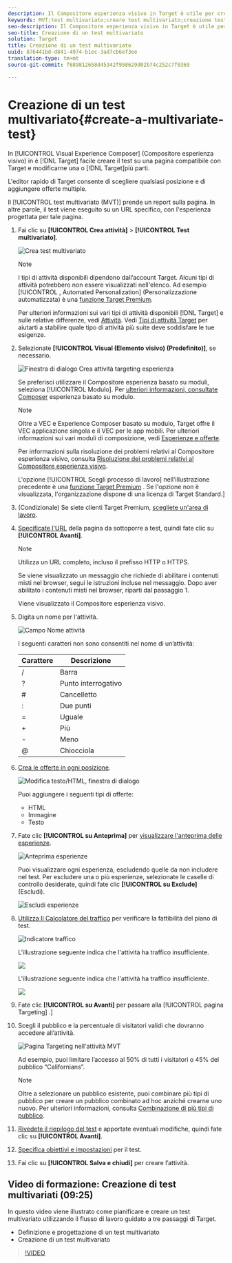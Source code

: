```yaml
---
description: Il Compositore esperienza visivo in Target è utile per creare i test direttamente su una pagina abilitata per Target e modificare parti della pagina in Target.
keywords: MVT;test multivariato;creare test multivariato;creazione test multivariato;creare MVT;creazione MVT;come MVT;come test multivariato
seo-description: Il Compositore esperienza visivo in Target è utile per creare i test direttamente su una pagina abilitata per Target e modificare parti della pagina in Target.
seo-title: Creazione di un test multivariato
solution: Target
title: Creazione di un test multivariato
uuid: 876441bd-d841-4974-b1ec-3ad7cb6ef3ee
translation-type: tm+mt
source-git-commit: f689812658d45342f958629d02b74c252c7f0369

---
```



# Creazione di un test multivariato{#create-a-multivariate-test}

In [!UICONTROL Visual Experience Composer] (Compositore esperienza visivo) in è [!DNL Target] facile creare il test su una pagina compatibile con Target e modificarne una o [!DNL Target]più parti.

L&#39;editor rapido di Target consente di scegliere qualsiasi posizione e di aggiungere offerte multiple.

Il [!UICONTROL test multivariato (MVT)] prende un report sulla pagina. In altre parole, il test viene eseguito su un URL specifico, con l&#39;esperienza progettata per tale pagina.

1. Fai clic su **[!UICONTROL Crea attività]** &gt; **[!UICONTROL Test multivariato]**.

   ![Crea test multivariato](/help/c-activities/c-multivariate-testing/t-create-multivariate-test/assets/create-multivariate.png)

   >[!NOTE]
   >
   >I tipi di attività disponibili dipendono dall’account Target. Alcuni tipi di attività potrebbero non essere visualizzati nell&#39;elenco. Ad esempio [!UICONTROL , Automated Personalization] (Personalizzazione automatizzata) è una [funzione Target Premium](/help/c-intro/intro.md#premium).
   >
   >Per ulteriori informazioni sui vari tipi di attività disponibili [!DNL Target] e sulle relative differenze, vedi [Attività](../../../c-activities/activities.md#concept_D317A95A1AB54674BA7AB65C7985BA03). Vedi [Tipi di attività Target](/help/c-activities/target-activities-guide.md) per aiutarti a stabilire quale tipo di attività più suite deve soddisfare le tue esigenze.

1. Selezionate **[!UICONTROL Visual (Elemento visivo) (Predefinito)]**, se necessario.

   ![Finestra di dialogo Crea attività targeting esperienza](/help/c-activities/t-experience-target/t-xt-create/assets/form_url-new.png)

   Se preferisci utilizzare il Compositore esperienza basato su moduli, seleziona [!UICONTROL Modulo]. Per [ulteriori informazioni, consultate Composer](/help/c-experiences/form-experience-composer.md) esperienza basato su modulo.

   >[!NOTE]
   >
   >Oltre a VEC e Experience Composer basato su modulo, Target offre il VEC applicazione singola e il VEC per le app mobili. Per ulteriori informazioni sui vari moduli di composizione, vedi [Esperienze e offerte](/help/c-experiences/experiences.md).
   >
   >Per informazioni sulla risoluzione dei problemi relativi al Compositore esperienza visivo, consulta [Risoluzione dei problemi relativi al Compositore esperienza visivo](/help/c-experiences/c-visual-experience-composer/r-troubleshoot-composer/troubleshoot-composer.md).
   >
   >L&#39;opzione [!UICONTROL Scegli processo di lavoro] nell&#39;illustrazione precedente è una [funzione Target Premium](/help/c-intro/intro.md) . Se l&#39;opzione non è visualizzata, l&#39;organizzazione dispone di una licenza di Target Standard.]

1. (Condizionale) Se siete clienti Target Premium, [scegliete un&#39;area di lavoro](/help/administrating-target/c-user-management/property-channel/property-channel.md).

1. [Specificate l&#39;URL](../../../c-activities/c-multivariate-testing/t-create-multivariate-test/url.md#concept_C12E4A85FF3B4E518E3110F6CF1AF9C0) della pagina da sottoporre a test, quindi fate clic su **[!UICONTROL Avanti]**.

   >[!NOTE]
   >
   >Utilizza un URL completo, incluso il prefisso HTTP o HTTPS.

   Se viene visualizzato un messaggio che richiede di abilitare i contenuti misti nel browser, segui le istruzioni incluse nel messaggio. Dopo aver abilitato i contenuti misti nel browser, riparti dal passaggio 1.

   Viene visualizzato il Compositore esperienza visivo.

1. Digita un nome per l&#39;attività.

   ![Campo Nome attività](/help/c-activities/c-multivariate-testing/t-create-multivariate-test/assets/activityname.png)

   I seguenti caratteri non sono consentiti nel nome di un’attività:

   | Carattere | Descrizione |
   |--- |--- |
   | / | Barra |
   | ? | Punto interrogativo |
   | # | Cancelletto |
   | : | Due punti |
   | = | Uguale |
   | + | Più |
   | - | Meno |
   | @ | Chiocciola |

1. [Crea le offerte in ogni posizione](../../../c-activities/c-multivariate-testing/t-create-multivariate-test/add-offers.md#concept_DCE6B45C30F7419B8EC17AFDEE8D8AA6).

   ![Modifica testo/HTML, finestra di dialogo](/help/c-activities/c-multivariate-testing/t-create-multivariate-test/assets/editoffers.png)

   Puoi aggiungere i seguenti tipi di offerte:

   * HTML
   * Immagine
   * Testo

1. Fate clic **[!UICONTROL su Anteprima]** per [visualizzare l&#39;anteprima delle esperienze](/help/c-activities/c-multivariate-testing/t-create-multivariate-test/preview-experiences.md).

   ![Anteprima esperienze](/help/c-activities/c-multivariate-testing/t-create-multivariate-test/assets/preview-mvt.png)

   Puoi visualizzare ogni esperienza, escludendo quelle da non includere nel test. Per escludere una o più esperienze, selezionate le caselle di controllo desiderate, quindi fate clic **[!UICONTROL su Exclude]** (Escludi).

   ![Escludi esperienze](/help/c-activities/c-multivariate-testing/t-create-multivariate-test/assets/preview-mvt-exclude.png)

1. [Utilizza Il Calcolatore del traffico](../../../c-activities/c-multivariate-testing/t-create-multivariate-test/traffic-estimator.md#task_71AA6922AFD447EA8C5E610A78ABA714) per verificare la fattibilità del piano di test.

   ![Indicatore traffico](/help/c-activities/c-multivariate-testing/t-create-multivariate-test/assets/mvt-traffic-indicator.png)

   L&#39;illustrazione seguente indica che l&#39;attività ha traffico insufficiente.

   ![](assets/estimator.png)

   L&#39;illustrazione seguente indica che l&#39;attività ha traffico insufficiente.

   ![](assets/estimator2.png)

1. Fate clic **[!UICONTROL su Avanti]** per passare alla [!UICONTROL pagina Targeting] .]

1. Scegli il pubblico e la percentuale di visitatori validi che dovranno accedere all’attività.

   ![Pagina Targeting nell&#39;attività MVT](/help/c-activities/c-multivariate-testing/t-create-multivariate-test/assets/mvt_audperc.png)

   Ad esempio, puoi limitare l’accesso al 50% di tutti i visitatori o 45% del pubblico “Californians”.

   >[!NOTE]
   >
   >Oltre a selezionare un pubblico esistente, puoi combinare più tipi di pubblico per creare un pubblico combinato ad hoc anziché crearne uno nuovo. Per ulteriori informazioni, consulta [Combinazione di più tipi di pubblico](../../../c-target/combining-multiple-audiences.md#concept_A7386F1EA4394BD2AB72399C225981E5).

1. [Rivedete il riepilogo del test](../../../c-activities/c-multivariate-testing/t-create-multivariate-test/test-summary.md#reference_971AB225963A4DC18EEB5B0E20F0A4A7) e apportate eventuali modifiche, quindi fate clic su **[!UICONTROL Avanti]**.

1. [Specifica obiettivi e impostazioni](../../../c-activities/c-multivariate-testing/t-create-multivariate-test/goals-and-settings.md#reference_B25389FD6F3A4989801E740364B089CC) per il test.

1. Fai clic su **[!UICONTROL Salva e chiudi]** per creare l’attività.

## Video di formazione: Creazione di test multivariati (09:25)

In questo video viene illustrato come pianificare e creare un test multivariato utilizzando il flusso di lavoro guidato a tre passaggi di Target.

* Definizione e progettazione di un test multivariato
* Creazione di un test multivariato

>[!VIDEO](https://video.tv.adobe.com/v/17395?captions=ita)
